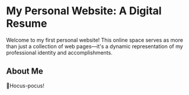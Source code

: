 # My Personal Website: A Digital Resume

Welcome to my first personal website! This online space serves as more than just a collection of web pages—it's a dynamic representation of my professional identity and accomplishments.

## About Me

🧙Hocus-pocus!
